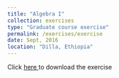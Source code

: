 ```yaml
---
title: "Algebra I"
collection: exercises
type: "Graduate course exercise"
permalink: /exercises/exercise
date: Sept, 2016
location: "Dilla, Ethiopia"
---
```


Click <a href="https://dkboku.github.io/files/AlgebraIcourseoutline.pdf"> here </a> to download the exercise
